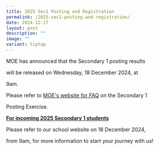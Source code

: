 ```yaml
---
title: 2025 Sec1 Posting and Registration
permalink: /2025-sec1-posting-and-registration/
date: 2024-12-17
layout: post
description: ""
image: ""
variant: tiptap
---
```

<p>MOE has announced that the Secondary 1 posting results</p>
<p>will be released on Wednesday, 18 December 2024, at</p>
<p>9am.</p>
<p></p>
<p>Please refer to <a href="https://www.moe.gov.sg/faq?categoryid=3D7262C657124F7D89561C22E8D5B77A" rel="noopener nofollow" target="_blank">MOE's website for FAQ</a> on
the Secondary 1</p>
<p>Posting Exercise.</p>
<p></p>
<p><strong><u>For incoming 2025 Secondary 1 students</u></strong>
</p>
<p>Please refer to our school website on 18 December 2024,</p>
<p>from 9am, for more information to start your journey with us!</p>